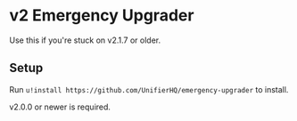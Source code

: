 # v2 Emergency Upgrader
Use this if you're stuck on v2.1.7 or older.

## Setup
Run `u!install https://github.com/UnifierHQ/emergency-upgrader` to install.

v2.0.0 or newer is required.
